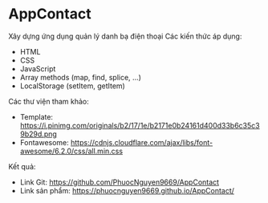 # AppContact
Xây dựng ứng dụng quản lý danh bạ điện thoại
Các kiến thức áp dụng:
- HTML
- CSS
- JavaScript
- Array methods (map, find, splice, ...)
- LocalStorage (setItem, getItem)
 
Các thư viện tham khảo:
- Template: https://i.pinimg.com/originals/b2/17/1e/b2171e0b24161d400d33b6c35c39b29d.png
- Fontawesome: https://cdnjs.cloudflare.com/ajax/libs/font-awesome/6.2.0/css/all.min.css

Kết quả:
- Link Git: https://github.com/PhuocNguyen9669/AppContact
- Link sản phẩm: https://phuocnguyen9669.github.io/AppContact/
